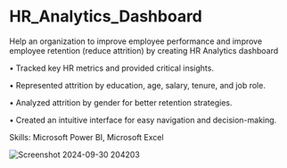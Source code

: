 # HR_Analytics_Dashboard
Help an organization to improve employee performance and improve employee retention (reduce attrition) by creating HR Analytics dashboard

• Tracked key HR metrics and provided critical insights.

• Represented attrition by education, age, salary, tenure, and job role.

• Analyzed attrition by gender for better retention strategies.

• Created an intuitive interface for easy navigation and decision-making.

Skills: Microsoft Power BI, Microsoft Excel

![Screenshot 2024-09-30 204203](https://github.com/user-attachments/assets/985bf10f-e1c8-4391-9250-c675359509b5)
